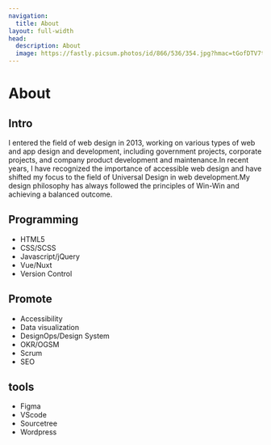```yaml
---
navigation:
  title: About
layout: full-width
head:
  description: About
  image: https://fastly.picsum.photos/id/866/536/354.jpg?hmac=tGofDTV7tl2rprappPzKFiZ9vDh5MKj39oa2D--gqhA
---
```


# About

## Intro

I entered the field of web design in 2013, working on various types of web and app design and development, including government projects, corporate projects, and company product development and maintenance.In recent years, I have recognized the importance of accessible web design and have shifted my focus to the field of Universal Design in web development.My design philosophy has always followed the principles of Win-Win and achieving a balanced outcome.

## Programming

- HTML5
- CSS/SCSS
- Javascript/jQuery
- Vue/Nuxt
- Version Control

## **Promote**

- Accessibility
- Data visualization
- DesignOps/Design System
- OKR/OGSM
- Scrum
- SEO

## **tools**

- Figma
- VScode
- Sourcetree
- Wordpress
